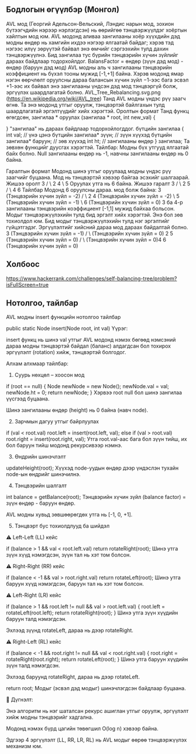 ## Бодлогын өгүүлбэр (Монгол)

AVL мод (Георгий Адельсон-Вельский, Лэндис нарын мод, зохион бүтээгчдийн нэрээр нэрлэгдсэн) нь өөрийгөө тэнцвэржүүлдэг хоёртын хайлтын мод юм. AVL модонд аливаа зангилааны хоёр хүүхдийн дэд модны өндөр нь хамгийн ихдээ нэгээр ялгаатай байдаг; хэрэв тэд нэгээс илүү зөрүүтэй байвал энэ өмчийг сэргээхийн тулд дахин тэнцвэржүүлнэ.
Бид зангилаа тус бүрийн тэнцвэрийн хүчин зүйлийг дараах байдлаар тодорхойлдог.
BalansFactor = өндөр (зүүн дэд мод) - өндөр (баруун дэд мод)
AVL модны аль ч зангилааны тэнцвэрийн коэффициент нь бүхэл тооны мужид [-1,+1] байна. Хэрэв модонд ямар нэгэн өөрчлөлт оруулсны дараа балансын хүчин зүйл −1-ээс бага эсвэл +1-ээс их байвал энэ зангилааны үндсэн дэд мод тэнцвэргүй болж, эргүүлэх шаардлагатай болно.
AVL_Tree_Rebalancing.svg.png
(https://en.wikipedia.org/wiki/AVL_tree)
Танд AVL модны үндэс рүү заагч өгнө. Та энэ модонд утгыг оруулж, тэнцвэртэй байлгахын тулд шаардлагатай эргэлтүүдийг хийх хэрэгтэй.
Оролтын формат
Танд функц өгөгдсөн,
зангилаа * оруулах (зангилаа * root, int new_val)
{


}
"зангилаа" нь дараах байдлаар тодорхойлогддог.
бүтцийн зангилаа
{
int val; // үнэ цэнэ
бүтцийн зангилаа* зүүн; // зүүн хүүхэд
бүтцийн зангилаа* баруун; // зөв хүүхэд
int ht; // зангилааны өндөр
} зангилаа;
Та зөвхөн функцийг дуусгах хэрэгтэй.
Тайлбар: Модны бүх утгууд ялгаатай байх болно. Null зангилааны өндөр нь -1, навчны зангилааны өндөр нь 0 байна.

Гаралтын формат
Модонд шинэ утгыг оруулаад модны үндэс рүү заагчийг буцаана. Мод нь тэнцвэртэй хэвээр байгаа эсэхийг шалгаарай.
Жишээ оролт 
3 
/ \ 
2 4 
\ 
5
Оруулах утга нь 6 байна.
Жишээ гаралт 
3 
/ \ 
2 5 
/ \ 
4 6
Тайлбар
Модонд 6 оруулсны дараа. мод болж байна: 
3 (Тэнцвэрийн хүчин зүйл = -2) 
/ \ 
2 4 (Тэнцвэрийн хүчин зүйл = -2) 
\ 
5 (Тэнцвэрийн хүчин зүйл = -1) 
\ 
6 (Тэнцвэрийн хүчин зүйл = 0)
3 ба 4-р зангилааны тэнцвэрийн коэффициент [-1,1] мужид байхаа больсон. Модыг тэнцвэржүүлэхийн тулд бид эргэлт хийх хэрэгтэй. Энэ бол зөв тохиолдол юм. Бид модыг тэнцвэржүүлэхийн тулд нэг эргэлтийг гүйцэтгэдэг.
Эргүүлэлтийг хийсний дараа мод дараах байдалтай болно. 
3 (Тэнцвэрийн хүчин зүйл = -1) 
/ \ 
(Тэнцвэрийн хүчин зүйл = 0) 2 5 (Тэнцвэрийн хүчин зүйл = 0) 
/ \ 
(Тэнцвэрийн хүчин зүйл = 0)4 6 (Тэнцвэрийн хүчин зүйл = 0)



## Холбоос

https://www.hackerrank.com/challenges/self-balancing-tree/problem?isFullScreen=true





## Нотолгоо, тайлбар


AVL модны insert функцийн нотолгоо тайлбар

public static Node insert(Node root, int val)
 Үүрэг:

insert функц нь шинэ val утгыг AVL модонд нэмэх бөгөөд нэмсэний дараа модны тэнцвэртэй байдал (баланс) алдагдсан бол тохирох эргүүлэлт (rotation) хийж, тэнцвэртэй болгодог.

 Алхам алхмаар тайлбар:

1. Суурь нөхцөл – хоосон мод

if (root == null) {
    Node newNode = new Node();
    newNode.val = val;
    newNode.ht = 0;
    return newNode;
}
Хэрвээ root null бол шинэ зангилаа үүсгээд буцаана.

Шинэ зангилааны өндөр (height) нь 0 байна (навч node).

2. Зарчмын дагуу утгыг байрлуулах

if (val < root.val)
    root.left = insert(root.left, val);
else if (val > root.val)
    root.right = insert(root.right, val);
Утга root.val-аас бага бол зүүн тийш, их бол баруун тийш модонд рекурсивээр нэмнэ.

3. Өндрийн шинэчлэлт

updateHeight(root);
Хүүхэд node-уудын өндөр дээр үндэслэн тухайн node-ын өндрийг шинэчилнэ.

4. Тэнцвэрийн шалгалт

int balance = getBalance(root);
Тэнцвэрийн хүчин зүйл (balance factor) = зүүн өндөр - баруун өндөр.

AVL модны хувьд зөвшөөрөгдөх утга нь [-1, 0, +1].

5. Тэнцвэрт бус тохиолдлууд ба шийдэл

⚠️ Left-Left (LL) кейс

if (balance > 1 && val < root.left.val)
    return rotateRight(root);
Шинэ утга зүүн хүүд нэмэгдсэн, зүүн тал нь хэт том болсон.

⚠️ Right-Right (RR) кейс

if (balance < -1 && val > root.right.val)
    return rotateLeft(root);
Шинэ утга баруун хүүд нэмэгдсэн, баруун тал нь хэт том болсон.

⚠️ Left-Right (LR) кейс

if (balance > 1 && root.left != null && val > root.left.val) {
    root.left = rotateLeft(root.left);
    return rotateRight(root);
}
Шинэ утга зүүн хүүдийн баруун талд нэмэгдсэн.

Эхлээд зүүнд rotateLeft, дараа нь дээр rotateRight.

⚠️ Right-Left (RL) кейс

if (balance < -1 && root.right != null && val < root.right.val) {
    root.right = rotateRight(root.right);
    return rotateLeft(root);
}
Шинэ утга баруун хүүдийн зүүн талд нэмэгдсэн.

Эхлээд баруунд rotateRight, дараа нь дээр rotateLeft.

return root;
Модыг (эсвэл дэд модыг) шинэчлэгдсэн байдлаар буцаана.

📎 Дүгнэлт:

Энэ алгоритм нь нэг шаталсан рекурс ашиглан утгыг оруулж, эргүүлэлт хийж модны тэнцвэрийг хадгална.

Модонд нэмэх бүрд цагийн төвөгшил O(log n) хэвээр байна.

Эдгээр 4 эргүүлэлт (LL, RR, LR, RL) нь AVL модыг өөрөө тэнцвэржүүлэх механизм юм.